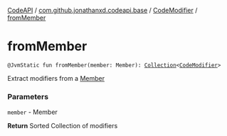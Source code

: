[CodeAPI](../../index.md) / [com.github.jonathanxd.codeapi.base](../index.md) / [CodeModifier](index.md) / [fromMember](.)

# fromMember

`@JvmStatic fun fromMember(member: Member): `[`Collection`](https://kotlinlang.org/api/latest/jvm/stdlib/kotlin.collections/-collection/index.html)`<`[`CodeModifier`](index.md)`>`

Extract modifiers from a [Member](#)

### Parameters

`member` - Member

**Return**
Sorted Collection of modifiers

